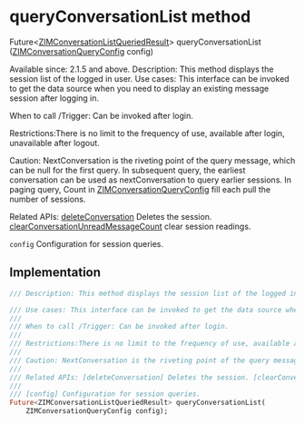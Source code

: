 


# queryConversationList method








Future&lt;[ZIMConversationListQueriedResult](../../zego_uikit_prebuilt_live_audio_room/ZIMConversationListQueriedResult-class.md)> queryConversationList
([ZIMConversationQueryConfig](../../zego_uikit_prebuilt_live_audio_room/ZIMConversationQueryConfig-class.md) config)





<p>Available since: 2.1.5 and above.
Description: This method displays the session list of the logged in user.
Use cases: This interface can be invoked to get the data source when you need to display an existing message session after logging in.</p>
<p>When to call /Trigger: Can be invoked after login.</p>
<p>Restrictions:There is no limit to the frequency of use, available after login, unavailable after logout.</p>
<p>Caution: NextConversation is the riveting point of the query message, which can be null for the first query. In subsequent query, the earliest conversation can be used as nextConversation to query earlier sessions. In paging query, Count in <a href="../../zego_uikit_prebuilt_live_audio_room/ZIMConversationQueryConfig-class.md">ZIMConversationQueryConfig</a> fill each pull the number of sessions.</p>
<p>Related APIs: <a href="../../zego_uikit_prebuilt_live_audio_room/ZIM/deleteConversation.md">deleteConversation</a> Deletes the session. <a href="../../zego_uikit_prebuilt_live_audio_room/ZIM/clearConversationUnreadMessageCount.md">clearConversationUnreadMessageCount</a> clear session readings.</p>
<p><code>config</code> Configuration for session queries.</p>



## Implementation

```dart
/// Description: This method displays the session list of the logged in user.

/// Use cases: This interface can be invoked to get the data source when you need to display an existing message session after logging in.
///
/// When to call /Trigger: Can be invoked after login.
///
/// Restrictions:There is no limit to the frequency of use, available after login, unavailable after logout.
///
/// Caution: NextConversation is the riveting point of the query message, which can be null for the first query. In subsequent query, the earliest conversation can be used as nextConversation to query earlier sessions. In paging query, Count in [ZIMConversationQueryConfig] fill each pull the number of sessions.
///
/// Related APIs: [deleteConversation] Deletes the session. [clearConversationUnreadMessageCount] clear session readings.
///
/// [config] Configuration for session queries.
Future<ZIMConversationListQueriedResult> queryConversationList(
    ZIMConversationQueryConfig config);
```







